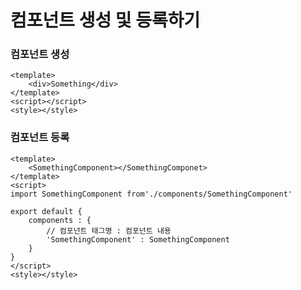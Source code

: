 # 컴포넌트 생성 및 등록하기 

### 컴포넌트 생성

    <template>
        <div>Something</div>
    </template>
    <script></script>
    <style></style>


### 컴포넌트 등록

    <template>
        <SomethingComponent></SomethingComponet>
    </template>
    <script>
    import SomethingComponent from'./components/SomethingComponent'
    
    export default {
        components : {
            // 컴포넌트 태그명 : 컴포넌트 내용
            'SomethingComponent' : SomethingComponent
        }
    }
    </script>
    <style></style>

